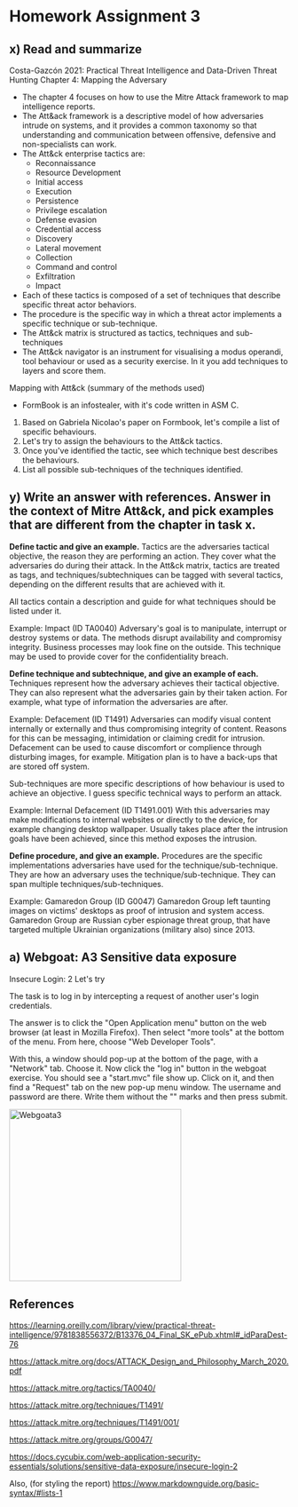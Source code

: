 # Homework Assignment 3 

 ## x) Read and summarize 
Costa-Gazcón 2021: Practical Threat Intelligence and Data-Driven Threat Hunting Chapter 4: Mapping the Adversary

- The chapter 4 focuses on how to use the Mitre Attack framework to map intelligence reports.
- The Att&ack framework is a descriptive model of how adversaries intrude on systems, and it provides a common taxonomy so that understanding and communication between offensive, defensive and non-specialists can work.
- The Att&ck enterprise tactics are:
  - Reconnaissance
  - Resource Development
  - Initial access
  - Execution
  - Persistence
  - Privilege escalation
  - Defense evasion
  - Credential access
  - Discovery
  - Lateral movement
  - Collection
  - Command and control
  - Exfiltration
  - Impact
- Each of these tactics is composed of a set of techniques that describe specific threat actor behaviors.
- The procedure is the specific way in which a threat actor implements a specific technique or sub-technique.
- The Att&ck matrix is structured as tactics, techniques and sub-techniques
- The Att&ck navigator is an instrument for visualising a modus operandi, tool behaviour or used as a security exercise. In it you add techniques to layers and score them.

Mapping with Att&ck (summary of the methods used)

- FormBook is an infostealer, with it's code written in ASM C. 
1. Based on Gabriela Nicolao's paper on Formbook, let's compile a list of specific behaviours.
2. Let's try to assign the behaviours to the Att&ck tactics.
3. Once you've identified the tactic, see which technique best describes the behaviours.
4. List all possible sub-techniques of the techniques identified.

 ## y) Write an answer with references.  Answer in the context of Mitre Att&ck, and pick examples that are different from the chapter in task x.

**Define tactic and give an example.**
Tactics are the adversaries tactical objective, the reason they are performing an action. They cover what the adversaries do during their attack. In the Att&ck matrix, tactics are treated as tags, and techniques/subtechniques can be tagged with several tactics, depending on the different results that are achieved with it.

All tactics contain a description and guide for what techniques should be listed under it.

Example: Impact (ID TA0040)
Adversary's goal is to manipulate, interrupt or destroy systems or data. The methods disrupt availability and compromisy integrity. Business processes may look fine on the outside. This technique may be used to provide cover for the confidentiality breach.

**Define technique and subtechnique, and give an example of each.**
Techniques represent how the adversary achieves their tactical objective. They can also represent what the adversaries gain by their taken action. For example, what type of information the adversaries are after.

Example: Defacement (ID T1491)
Adversaries can modify visual content internally or externally and thus compromising integrity of content. Reasons for this can be messaging, intimidation or claiming credit for intrusion. Defacement can be used to cause discomfort or complience through disturbing images, for example. Mitigation plan is to have a back-ups that are stored off system.

Sub-techniques are more specific descriptions of how behaviour is used to achieve an objective. I guess specific technical ways to perform an attack.

Example: Internal Defacement (ID T1491.001)
With this adversaries may make modifications to internal websites or directly to the device, for example changing desktop wallpaper. Usually takes place after the intrusion goals have been achieved, since this method exposes the intrusion.

**Define procedure, and give an example.**
Procedures are the specific implementations adversaries have used for the technique/sub-technique. They are how an adversary uses the technique/sub-technique. They can span multiple techniques/sub-techniques.

Example: Gamaredon Group (ID G0047)
Gamaredon Group left taunting images on victims' desktops as proof of intrusion and system access. Gamaredon Group are Russian cyber espionage threat group, that have targeted multiple Ukrainian organizations (military also) since 2013.

 ## a) Webgoat: A3 Sensitive data exposure
Insecure Login: 2 Let's try

The task is to log in by intercepting a request of another user's login credentials.

The answer is to click the "Open Application menu" button on the web browser (at least in Mozilla Firefox). Then select "more tools" at the bottom of the menu. From here, choose "Web Developer Tools".

With this, a window should pop-up at the bottom of the page, with a "Network" tab. Choose it. Now click the "log in" button in the webgoat exercise. You should see a "start.mvc" file show up. Click on it, and then find a "Request" tab on the new pop-up menu window. The username and password are there. Write them without the "" marks and then press submit. 

<img width="310" alt="Webgoata3" src="https://user-images.githubusercontent.com/122969251/217297432-1282ef3d-4c31-49db-9e77-15effe799594.png">


 ## References
 
https://learning.oreilly.com/library/view/practical-threat-intelligence/9781838556372/B13376_04_Final_SK_ePub.xhtml#_idParaDest-76

https://attack.mitre.org/docs/ATTACK_Design_and_Philosophy_March_2020.pdf

https://attack.mitre.org/tactics/TA0040/

https://attack.mitre.org/techniques/T1491/

https://attack.mitre.org/techniques/T1491/001/

https://attack.mitre.org/groups/G0047/

https://docs.cycubix.com/web-application-security-essentials/solutions/sensitive-data-exposure/insecure-login-2
 
Also, (for styling the report)
https://www.markdownguide.org/basic-syntax/#lists-1
